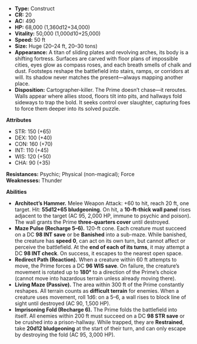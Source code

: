 - **Type:** Construct
- **CR:** 20
- **AC:** 490
- **HP:** 68,000 (1,360d12+34,000)
- **Vitality:** 50,000 (1,000d10+25,000)
- **Speed:** 50 ft
- **Size:** Huge (20–24 ft, 20–30 tons)
- **Appearance:** A titan of sliding plates and revolving arches, its body is a shifting fortress. Surfaces are carved with floor plans of impossible cities, eyes glow as compass roses, and each breath smells of chalk and dust. Footsteps reshape the battlefield into stairs, ramps, or corridors at will. Its shadow never matches the present—always mapping another place.
- **Disposition:** Cartographer-killer. The Prime doesn’t chase—it reroutes. Walls appear where allies stood, floors tilt into pits, and hallways fold sideways to trap the bold. It seeks control over slaughter, capturing foes to force them deeper into its solved puzzle.

**Attributes**
- STR: 150 (+65)
- DEX: 100 (+40)
- CON: 160 (+70)
- INT: 110 (+45)
- WIS: 120 (+50)
- CHA: 90 (+35)

**Resistances:** Psychic; Physical (non-magical); Force  
**Weaknesses:** Thunder

**Abilities**
- **Architect’s Hammer.** Melee Weapon Attack: +60 to hit, reach 20 ft, one target. Hit: **55d12+65 bludgeoning**. On hit, a **10-ft-thick wall panel** rises adjacent to the target (AC 95, 2,000 HP, immune to psychic and poison). The wall grants the Prime **three-quarters cover** until destroyed.
- **Maze Pulse (Recharge 5–6).** 120-ft cone. Each creature must succeed on a DC **98 INT save** or be **Banished** into a sub-maze. While banished, the creature has **speed 0**, can act on its own turn, but cannot affect or perceive the battlefield. At the **end of each of its turns**, it may attempt a DC **98 INT check**. On success, it escapes to the nearest open space.
- **Redirect Path (Reaction).** When a creature within 60 ft attempts to move, the Prime forces a DC **96 WIS save**. On failure, the creature’s movement is rotated up to **180°** to a direction of the Prime’s choice (cannot move into hazardous terrain unless already moving there).
- **Living Maze (Passive).** The area within 300 ft of the Prime constantly reshapes. All terrain counts as **difficult terrain** for enemies. When a creature uses movement, roll 1d6: on a 5–6, a wall rises to block line of sight until destroyed (AC 90, 1,500 HP).
- **Imprisoning Fold (Recharge 6).** The Prime folds the battlefield into itself. All enemies within 200 ft must succeed on a DC **98 STR save** or be crushed into a prison-hallway. While trapped, they are **Restrained**, take **20d12 bludgeoning** at the start of their turn, and can only escape by destroying the fold (AC 95, 3,000 HP).
